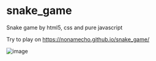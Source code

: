 # snake_game
Snake game by html5, css and pure javascript

Try to play on https://nonamecho.github.io/snake_game/

![image](https://github.com/user-attachments/assets/f908fca7-f9a3-4089-858d-68dcafd9e6b4)
